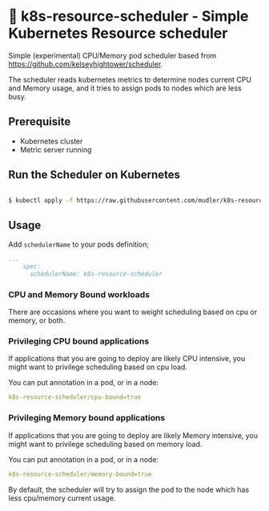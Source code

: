 # :japanese_castle: k8s-resource-scheduler - Simple Kubernetes Resource scheduler

Simple (experimental) CPU/Memory pod scheduler based from https://github.com/kelseyhightower/scheduler.

The scheduler reads kubernetes metrics to determine nodes current CPU and Memory usage, and it tries to assign pods to nodes which are less busy.

## Prerequisite

- Kubernetes cluster
- Metric server running

## Run the Scheduler on Kubernetes


```bash

$ kubectl apply -f https://raw.githubusercontent.com/mudler/k8s-resource-scheduler/master/deployments/scheduler.yaml

```

## Usage

Add `schedulerName` to your pods definition;

```yaml
...
    spec:
      schedulerName: k8s-resource-scheduler
```


### CPU and Memory Bound workloads

There are occasions where you want to weight scheduling based on cpu or memory, or both.


### Privileging CPU bound applications

If applications that you are going to deploy are likely CPU intensive, you might want to privilege scheduling based on cpu load.

You can put annotation in a pod, or in a node:

```yaml
k8s-resource-scheduler/cpu-bound=true
```

### Privileging Memory bound applications

If applications that you are going to deploy are likely Memory intensive, you might want to privilege scheduling based on memory load.

You can put annotation in a pod, or in a node:

```yaml
k8s-resource-scheduler/memory-bound=true
```

By default, the scheduler will try to assign the pod to the node which has less cpu/memory current usage.

